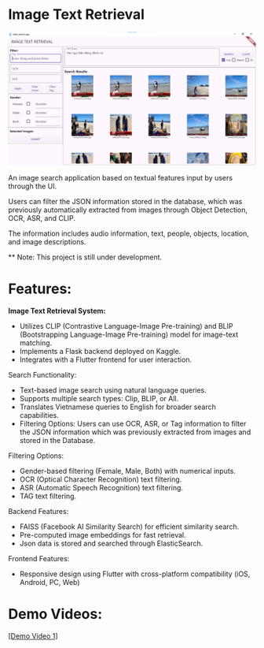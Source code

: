# Image Text Retrieval
![Demo Image 1](Demo/1.png)

An image search application based on textual features input by users through the UI.

Users can filter the JSON information stored in the database, which was previously automatically extracted from images through Object Detection, OCR, ASR, and CLIP.

The information includes audio information, text, people, objects, location, and image descriptions.

** Note: This project is still under development.

# Features:

**Image Text Retrieval System:**

- Utilizes CLIP (Contrastive Language-Image Pre-training) and BLIP (Bootstrapping Language-Image Pre-training) model for image-text matching. 
- Implements a Flask backend deployed on Kaggle. 
- Integrates with a Flutter frontend for user interaction. 

Search Functionality: 

- Text-based image search using natural language queries.
- Supports multiple search types: Clip, BLIP, or All.
- Translates Vietnamese queries to English for broader search capabilities.
- Filtering Options: Users can use OCR, ASR, or Tag information to filter the JSON information which was previously extracted from images and stored in the Database.

Filtering Options:
- Gender-based filtering (Female, Male, Both) with numerical inputs.
- OCR (Optical Character Recognition) text filtering.
- ASR (Automatic Speech Recognition) text filtering.
- TAG text filtering.

Backend Features: 

- FAISS (Facebook AI Similarity Search) for efficient similarity search.
- Pre-computed image embeddings for fast retrieval.
- Json data is stored and searched through ElasticSearch.
 
Frontend Features: 
- Responsive design using Flutter with cross-platform compatibility (iOS, Android, PC, Web)

# Demo Videos: 

[[Demo Video 1]](https://www.youtube.com/watch?v=piMn9Anx2FM)




